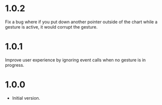 # 1.0.2
Fix a bug where if you put down another pointer outside of the chart while a gesture is active, it would corrupt the gesture.

# 1.0.1
Improve user experience by ignoring event calls when no gesture is in progress.

# 1.0.0
- Initial version.
